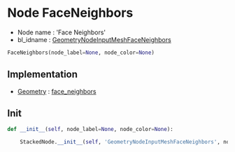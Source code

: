 # Node FaceNeighbors

- Node name : 'Face Neighbors'
- bl_idname : [GeometryNodeInputMeshFaceNeighbors](https://docs.blender.org/api/current/bpy.types.{bl_idname}.html)


``` python
FaceNeighbors(node_label=None, node_color=None)
```
## Implementation

- [Geometry](/docs/GeoNodes/Geometry.md) : [face_neighbors](/docs/GeoNodes/Geometry.md#face_neighbors)

## Init

``` python
def __init__(self, node_label=None, node_color=None):

    StackedNode.__init__(self, 'GeometryNodeInputMeshFaceNeighbors', node_label=node_label, node_color=node_color)
```
